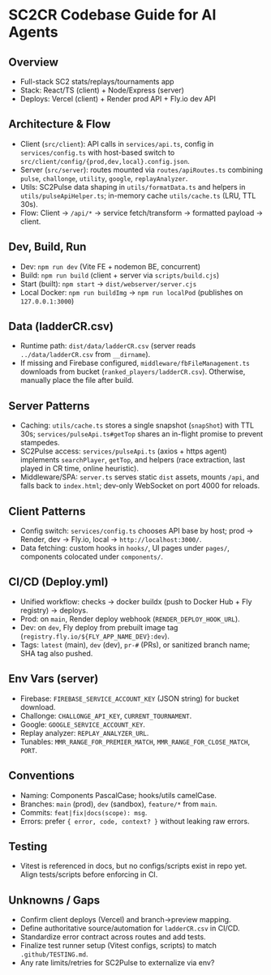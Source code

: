 # SC2CR Codebase Guide for AI Agents

## Overview
- Full-stack SC2 stats/replays/tournaments app
- Stack: React/TS (client) + Node/Express (server)
- Deploys: Vercel (client) + Render prod API + Fly.io dev API

## Architecture & Flow
- Client (`src/client`): API calls in `services/api.ts`, config in `services/config.ts` with host-based switch to `src/client/config/{prod,dev,local}.config.json`.
- Server (`src/server`): routes mounted via `routes/apiRoutes.ts` combining `pulse`, `challonge`, `utility`, `google`, `replayAnalyzer`.
- Utils: SC2Pulse data shaping in `utils/formatData.ts` and helpers in `utils/pulseApiHelper.ts`; in-memory cache `utils/cache.ts` (LRU, TTL 30s).
- Flow: Client → `/api/*` → service fetch/transform → formatted payload → client.

## Dev, Build, Run
- Dev: `npm run dev` (Vite FE + nodemon BE, concurrent)
- Build: `npm run build` (client + server via `scripts/build.cjs`)
- Start (built): `npm start` → `dist/webserver/server.cjs`
- Local Docker: `npm run buildImg` → `npm run localPod` (publishes on `127.0.0.1:3000`)

## Data (ladderCR.csv)
- Runtime path: `dist/data/ladderCR.csv` (server reads `../data/ladderCR.csv` from `__dirname`).
- If missing and Firebase configured, `middleware/fbFileManagement.ts` downloads from bucket (`ranked_players/ladderCR.csv`). Otherwise, manually place the file after build.

## Server Patterns
- Caching: `utils/cache.ts` stores a single snapshot (`snapShot`) with TTL 30s; `services/pulseApi.ts#getTop` shares an in-flight promise to prevent stampedes.
- SC2Pulse access: `services/pulseApi.ts` (axios + https agent) implements `searchPlayer`, `getTop`, and helpers (race extraction, last played in CR time, online heuristic).
- Middleware/SPA: `server.ts` serves static `dist` assets, mounts `/api`, and falls back to `index.html`; dev-only WebSocket on port 4000 for reloads.

## Client Patterns
- Config switch: `services/config.ts` chooses API base by host; prod → Render, dev → Fly.io, local → `http://localhost:3000/`.
- Data fetching: custom hooks in `hooks/`, UI pages under `pages/`, components colocated under `components/`.

## CI/CD (Deploy.yml)
- Unified workflow: checks → docker buildx (push to Docker Hub + Fly registry) → deploys.
- Prod: on `main`, Render deploy webhook (`RENDER_DEPLOY_HOOK_URL`).
- Dev: on `dev`, Fly deploy from prebuilt image tag (`registry.fly.io/${FLY_APP_NAME_DEV}:dev`).
- Tags: `latest` (main), `dev` (dev), `pr-#` (PRs), or sanitized branch name; SHA tag also pushed.

## Env Vars (server)
- Firebase: `FIREBASE_SERVICE_ACCOUNT_KEY` (JSON string) for bucket download.
- Challonge: `CHALLONGE_API_KEY`, `CURRENT_TOURNAMENT`.
- Google: `GOOGLE_SERVICE_ACCOUNT_KEY`.
- Replay analyzer: `REPLAY_ANALYZER_URL`.
- Tunables: `MMR_RANGE_FOR_PREMIER_MATCH`, `MMR_RANGE_FOR_CLOSE_MATCH`, `PORT`.

## Conventions
- Naming: Components PascalCase; hooks/utils camelCase.
- Branches: `main` (prod), `dev` (sandbox), `feature/*` from `main`.
- Commits: `feat|fix|docs(scope): msg`.
- Errors: prefer `{ error, code, context? }` without leaking raw errors.

## Testing
- Vitest is referenced in docs, but no configs/scripts exist in repo yet. Align tests/scripts before enforcing in CI.

## Unknowns / Gaps
- Confirm client deploys (Vercel) and branch→preview mapping.
- Define authoritative source/automation for `ladderCR.csv` in CI/CD.
- Standardize error contract across routes and add tests.
- Finalize test runner setup (Vitest configs, scripts) to match `.github/TESTING.md`.
- Any rate limits/retries for SC2Pulse to externalize via env?